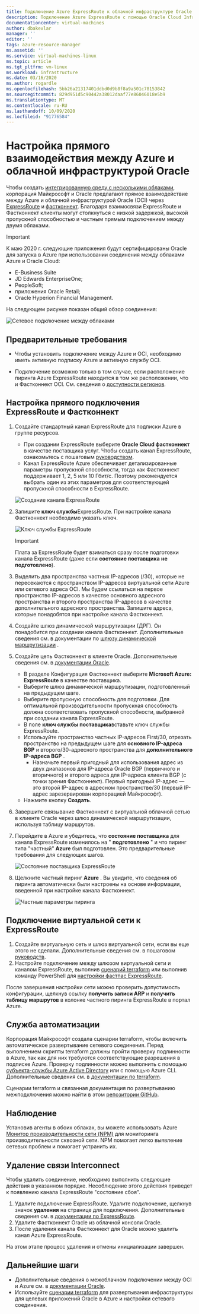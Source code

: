 ```yaml
---
title: Подключение Azure ExpressRoute к облачной инфраструктуре Oracle | Документация Майкрософт
description: Подключение Azure ExpressRoute с помощью Oracle Cloud Infrastructure (OCI) Фастконнект для включения решений для приложений Oracle в разных облаках
documentationcenter: virtual-machines
author: dbakevlar
manager: ''
editor: ''
tags: azure-resource-manager
ms.assetid: ''
ms.service: virtual-machines-linux
ms.topic: article
ms.tgt_pltfrm: vm-linux
ms.workload: infrastructure
ms.date: 03/16/2020
ms.author: rogardle
ms.openlocfilehash: 5bb26a21317401ddbd0d9b8f8a9a501c78153842
ms.sourcegitcommit: 829d951d5c90442a38012daaf77e86046018e5b9
ms.translationtype: MT
ms.contentlocale: ru-RU
ms.lasthandoff: 10/09/2020
ms.locfileid: "91776584"
---
```

# <a name="set-up-a-direct-interconnection-between-azure-and-oracle-cloud-infrastructure"></a>Настройка прямого взаимодействия между Azure и облачной инфраструктурой Oracle  

Чтобы создать [интегрированную среду с несколькими облаками](oracle-oci-overview.md), корпорация Майкрософт и Oracle предлагают прямое взаимодействие между Azure и облачной инфраструктурой Oracle (OCI) через [ExpressRoute](../../../expressroute/expressroute-introduction.md) и [фастконнект](https://docs.cloud.oracle.com/iaas/Content/Network/Concepts/fastconnectoverview.htm). Благодаря взаимосвязи ExpressRoute и Фастконнект клиенты могут столкнуться с низкой задержкой, высокой пропускной способностью и частным прямым подключением между двумя облаками.

> [!IMPORTANT]
> К маю 2020 г. следующие приложения будут сертифицированы Oracle для запуска в Azure при использовании соединения между облаками Azure и Oracle Cloud:
> * E-Business Suite
> * JD Edwards EnterpriseOne;
> * PeopleSoft;
> * приложения Oracle Retail;
> * Oracle Hyperion Financial Management.

На следующем рисунке показан общий обзор соединения:

![Сетевое подключение между облаками](media/configure-azure-oci-networking/azure-oci-connect.png)

## <a name="prerequisites"></a>Предварительные требования

* Чтобы установить подключение между Azure и OCI, необходимо иметь активную подписку Azure и активную службу OCI.

* Подключение возможно только в том случае, если расположение пиринга Azure ExpressRoute находится в том же расположении, что и Фастконнект OCI. См. сведения о [доступности регионов](oracle-oci-overview.md#region-availability).

## <a name="configure-direct-connectivity-between-expressroute-and-fastconnect"></a>Настройка прямого подключения ExpressRoute и Фастконнект

1. Создайте стандартный канал ExpressRoute для подписки Azure в группе ресурсов. 
    * При создании ExpressRoute выберите **Oracle Cloud фастконнект** в качестве поставщика услуг. Чтобы создать канал ExpressRoute, ознакомьтесь с пошаговым [руководством](../../../expressroute/expressroute-howto-circuit-portal-resource-manager.md).
    * Канал ExpressRoute Azure обеспечивает детализированные параметры пропускной способности, тогда как Фастконнект поддерживает 1, 2, 5 или 10 Гбит/с. Поэтому рекомендуется выбрать один из этих параметров для соответствующей пропускной способности в ExpressRoute.

    ![Создание канала ExpressRoute](media/configure-azure-oci-networking/exr-create-new.png)
1. Запишите **ключ службы**ExpressRoute. При настройке канала Фастконнект необходимо указать ключ.

    ![Ключ службы ExpressRoute](media/configure-azure-oci-networking/exr-service-key.png)

    > [!IMPORTANT]
    > Плата за ExpressRoute будет взиматься сразу после подготовки канала ExpressRoute (даже если **состояние поставщика** **не подготовлено**).

1. Выделить два пространства частных IP-адресов (/30), которые не пересекаются с пространством IP-адресов виртуальной сети Azure или сетевого адреса OCI. Мы будем ссылаться на первое пространство IP-адресов в качестве основного адресного пространства и второго пространства IP-адресов в качестве дополнительного адресного пространства. Запишите адреса, которые понадобятся при настройке канала Фастконнект.
1. Создайте шлюз динамической маршрутизации (ДРГ). Он понадобится при создании канала Фастконнект. Дополнительные сведения см. в документации по [шлюзу динамической маршрутизации](https://docs.cloud.oracle.com/iaas/Content/Network/Tasks/managingDRGs.htm) .
1. Создайте цепь Фастконнект в клиенте Oracle. Дополнительные сведения см. в [документации Oracle](https://docs.cloud.oracle.com/iaas/Content/Network/Concepts/azure.htm).
  
    * В разделе Конфигурация Фастконнект выберите **Microsoft Azure: ExpressRoute** в качестве поставщика.
    * Выберите шлюз динамической маршрутизации, подготовленный на предыдущем шаге.
    * Выберите пропускную способность для подготовки. Для оптимальной производительности пропускная способность должна соответствовать пропускной способности, выбранной при создании канала ExpressRoute.
    * В поле **ключ службы поставщика**вставьте ключ службы ExpressRoute.
    * Используйте пространство частных IP-адресов First/30, отрезать пространство на предыдущем шаге для **основного IP-адреса BGP** и второго/30-адресного пространства для **дополнительного IP-адреса BGP** .
        * Назначьте первый пригодный для использования адрес из двух диапазонов для IP-адреса Oracle BGP (первичного и вторичного) и второго адреса для IP-адреса клиента BGP (с точки зрения Фастконнект). Первый пригодный IP-адрес — это второй IP-адрес в адресном пространстве/30 (первый IP-адрес зарезервирован корпорацией Майкрософт).
    * Нажмите кнопку **Создать**.
1. Завершите связывание Фастконнект с виртуальной облачной сетью в клиенте Oracle через шлюз динамической маршрутизации, используя таблицу маршрутов.
1. Перейдите в Azure и убедитесь, что **состояние поставщика** для канала ExpressRoute изменилось на " **подготовлено** " и что пиринг типа "частный" **Azure** был подготовлен. Это предварительные требования для следующих шагов.

    ![Состояние поставщика ExpressRoute](media/configure-azure-oci-networking/exr-provider-status.png)
1. Щелкните частный пиринг **Azure** . Вы увидите, что сведения об пиринга автоматически были настроены на основе информации, введенной при настройке канала Фастконнект.

    ![Частные параметры пиринга](media/configure-azure-oci-networking/exr-private-peering.png)

## <a name="connect-virtual-network-to-expressroute"></a>Подключение виртуальной сети к ExpressRoute

1. Создайте виртуальную сеть и шлюз виртуальной сети, если вы еще этого не сделали. Дополнительные сведения см. в пошаговом [руководств](../../../expressroute/expressroute-howto-add-gateway-portal-resource-manager.md).
1. Настройте подключение между шлюзом виртуальной сети и каналом ExpressRoute, выполнив [сценарий terraform](https://github.com/microsoft/azure-oracle/tree/master/InterConnect-2) или выполнив команду PowerShell для [настройки фастпас ExpressRoute](../../../expressroute/expressroute-howto-linkvnet-arm.md#configure-expressroute-fastpath).

После завершения настройки сети можно проверить допустимость конфигурации, щелкнув ссылку **получить записи ARP** и **получить таблицу маршрутов** в колонке частного пиринга ExpressRoute в портал Azure.

## <a name="automation"></a>Служба автоматизации

Корпорация Майкрософт создала сценарии terraform, чтобы включить автоматическое развертывание сетевого соединения. Перед выполнением скрипты terraform должны пройти проверку подлинности в Azure, так как для них требуются соответствующие разрешения в подписке Azure. Проверку подлинности можно выполнить с помощью [субъекта-службы Azure Active Directory](../../../active-directory/develop/app-objects-and-service-principals.md#service-principal-object) или с помощью Azure CLI. Дополнительные сведения см. в [документации по terraform](https://www.terraform.io/docs/providers/azurerm/auth/azure_cli.html).

Сценарии terraform и связанная документация по развертыванию межподключения можно найти в этом [репозитории GitHub](https://aka.ms/azureociinterconnecttf).

## <a name="monitoring"></a>Наблюдение

Установив агенты в обоих облаках, вы можете использовать Azure [Монитор производительности сети (NPM)](../../../expressroute/how-to-npm.md) для мониторинга производительности сквозной сети. NPM помогает легко выявление сетевых проблем и помогает устранить их.

## <a name="delete-the-interconnect-link"></a>Удаление связи Interconnect

Чтобы удалить соединение, необходимо выполнить следующие действия в указанном порядке. Несоблюдение этого действия приведет к появлению канала ExpressRoute "состояние сбоя".

1. Удалите подключение ExpressRoute. Удалите подключение, щелкнув значок **удаления** на странице для подключения. Дополнительные сведения см. в [документации по ExpressRoute](../../../expressroute/expressroute-howto-linkvnet-portal-resource-manager.md#clean-up-resources).
1. Удалите Фастконнект Oracle из облачной консоли Oracle.
1. После удаления канала Фастконнект для Oracle можно удалить канал Azure ExpressRoute.

На этом этапе процесс удаления и отмены инициализации завершен.

## <a name="next-steps"></a>Дальнейшие шаги

* Дополнительные сведения о межоблачном подключении между OCI и Azure см. в [документации Oracle](https://docs.cloud.oracle.com/iaas/Content/Network/Concepts/azure.htm).
* Используйте [сценарии terraform](https://aka.ms/azureociinterconnecttf) для развертывания инфраструктуры для целевых приложений Oracle в Azure и настройки сетевого соединения. 
